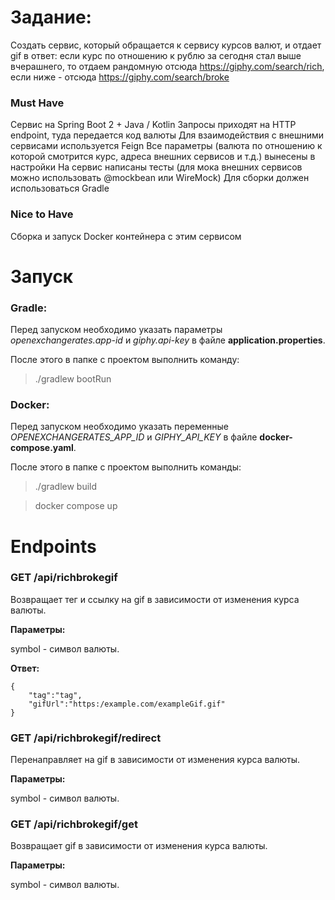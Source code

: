 # Задание:

Создать сервис, который обращается к сервису курсов валют, и отдает gif в ответ:
если курс по отношению к рублю за сегодня стал выше вчерашнего, то отдаем рандомную отсюда https://giphy.com/search/rich,
если ниже - отсюда https://giphy.com/search/broke

### Must Have

Сервис на Spring Boot 2 + Java / Kotlin Запросы приходят на HTTP endpoint, туда передается код валюты Для взаимодействия
с внешними сервисами используется Feign Все параметры (валюта по отношению к которой смотрится курс, адреса внешних
сервисов и т.д.) вынесены в настройки На сервис написаны тесты (для мока внешних сервисов можно использовать @mockbean
или WireMock)
Для сборки должен использоваться Gradle

### Nice to Have

Сборка и запуск Docker контейнера с этим сервисом

# Запуск

### Gradle:

Перед запуском необходимо указать параметры _openexchangerates.app-id_ и _giphy.api-key_ в файле
**application.properties**.

После этого в папке с проектом выполнить команду:

> ./gradlew bootRun

### Docker:

Перед запуском необходимо указать переменные _OPENEXCHANGERATES_APP_ID_ и _GIPHY_API_KEY_ в файле
**docker-compose.yaml**.

После этого в папке с проектом выполнить команды:

> ./gradlew build

>docker compose up

# Endpoints

### GET /api/richbrokegif

Возвращает тег и ссылку на gif в зависимости от изменения курса валюты.

**Параметры:**

symbol - символ валюты.

**Ответ:**

```
{
    "tag":"tag",
    "gifUrl":"https:/example.com/exampleGif.gif"
}
```

### GET /api/richbrokegif/redirect

Перенаправляет на gif в зависимости от изменения курса валюты.

**Параметры:**

symbol - символ валюты.

### GET /api/richbrokegif/get

Возвращает gif в зависимости от изменения курса валюты.

**Параметры:**

symbol - символ валюты.
